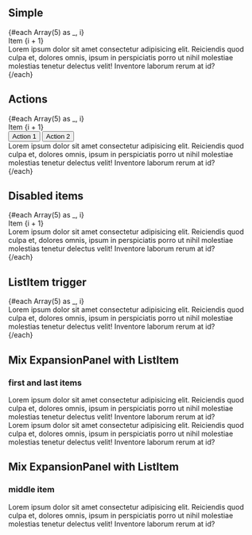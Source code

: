 <script>
  import { mdiAccount } from '@mdi/js';

  import Button from '$lib/components/Button.svelte';
  import ExpansionPanel from '$lib/components/ExpansionPanel.svelte';
  import ListItem from '$lib/components/ListItem.svelte';
  import Preview from '$lib/components/Preview.svelte';
</script>

## Simple

<Preview>
  {#each Array(5) as _, i}
    <ExpansionPanel>
      <div slot="trigger" class="flex-1 p-3">Item {i + 1}</div>
      <div>
        Lorem ipsum dolor sit amet consectetur adipisicing elit. Reiciendis quod culpa et, dolores
        omnis, ipsum in perspiciatis porro ut nihil molestiae molestias tenetur delectus velit!
        Inventore laborum rerum at id?
      </div>
    </ExpansionPanel>
  {/each}
</Preview>

## Actions

<Preview>
  {#each Array(5) as _, i}
    <ExpansionPanel>
      <div slot="trigger" class="flex-1 p-3">Item {i + 1}</div>
      <div slot="actions" class="p-2">
        <Button>Action 1</Button>
        <Button>Action 2</Button>
      </div>
      <div>
        Lorem ipsum dolor sit amet consectetur adipisicing elit. Reiciendis quod culpa et, dolores
        omnis, ipsum in perspiciatis porro ut nihil molestiae molestias tenetur delectus velit!
        Inventore laborum rerum at id?
      </div>
    </ExpansionPanel>
  {/each}
</Preview>

## Disabled items

<Preview>
  {#each Array(5) as _, i}
    <ExpansionPanel disabled={i % 2}>
      <div slot="trigger" class="flex-1 p-3">Item {i + 1}</div>
      <div>
        Lorem ipsum dolor sit amet consectetur adipisicing elit. Reiciendis quod culpa et, dolores
        omnis, ipsum in perspiciatis porro ut nihil molestiae molestias tenetur delectus velit!
        Inventore laborum rerum at id?
      </div>
    </ExpansionPanel>
  {/each}
</Preview>

## ListItem trigger

<Preview>
  {#each Array(5) as _, i}
    <ExpansionPanel>
      <ListItem
        slot="trigger"
        title="Item {i + 1}"
        subheading="List Item"
        icon={mdiAccount}
        avatar={{ class: 'bg-gray-400 text-white/90' }}
        class="flex-1"
        noShadow
      />
      <div>
        Lorem ipsum dolor sit amet consectetur adipisicing elit. Reiciendis quod culpa et, dolores
        omnis, ipsum in perspiciatis porro ut nihil molestiae molestias tenetur delectus velit!
        Inventore laborum rerum at id?
      </div>
    </ExpansionPanel>
  {/each}
</Preview>

## Mix ExpansionPanel with ListItem

### first and last items

<Preview>
  <ExpansionPanel>
    <ListItem
      slot="trigger"
      title="Item 1"
      subheading="Expansion Panel"
      icon={mdiAccount}
      avatar={{ class: 'bg-gray-400 text-white/90' }}
      class="flex-1"
      noShadow
    />
    <div>
      Lorem ipsum dolor sit amet consectetur adipisicing elit. Reiciendis quod culpa et, dolores
      omnis, ipsum in perspiciatis porro ut nihil molestiae molestias tenetur delectus velit!
      Inventore laborum rerum at id?
    </div>
  </ExpansionPanel>
  <ListItem
    title="Item 2"
    subheading="List Item"
    icon={mdiAccount}
    avatar={{ class: 'bg-gray-400 text-white/90' }}
  />
  <ExpansionPanel>
    <ListItem
      slot="trigger"
      title="Item 3"
      subheading="Expansion Panel"
      icon={mdiAccount}
      avatar={{ class: 'bg-gray-400 text-white/90' }}
      class="flex-1"
      noShadow
    />
    <div>
      Lorem ipsum dolor sit amet consectetur adipisicing elit. Reiciendis quod culpa et, dolores
      omnis, ipsum in perspiciatis porro ut nihil molestiae molestias tenetur delectus velit!
      Inventore laborum rerum at id?
    </div>
  </ExpansionPanel>
</Preview>

## Mix ExpansionPanel with ListItem

### middle item

<Preview>
  <ListItem
    title="Item 1"
    subheading="List Item"
    icon={mdiAccount}
    avatar={{ class: 'bg-gray-400 text-white/90' }}
  />
  <ExpansionPanel>
    <ListItem
      slot="trigger"
      title="Item 2"
      subheading="Expansion Panel"
      icon={mdiAccount}
      avatar={{ class: 'bg-gray-400 text-white/90' }}
      class="flex-1"
      noShadow
    />
    <div>
      Lorem ipsum dolor sit amet consectetur adipisicing elit. Reiciendis quod culpa et, dolores
      omnis, ipsum in perspiciatis porro ut nihil molestiae molestias tenetur delectus velit!
      Inventore laborum rerum at id?
    </div>
  </ExpansionPanel>
  <ListItem
    title="Item 3"
    subheading="List Item"
    icon={mdiAccount}
    avatar={{ class: 'bg-gray-400 text-white/90' }}
  />
</Preview>
